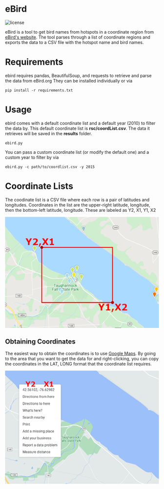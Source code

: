 # eBird
![license](https://img.shields.io/badge/license-GPL%203.0-brightgreen)

eBird is a tool to get bird names from hotspots in a coordinate region from [eBird's website](https://ebird.org/home). The tool parses through a list of coordinate regions and exports the data to a CSV file with the hotspot name and bird names.

# Requirements
ebird requires pandas, BeautifulSoup, and requests to retrieve and parse the data from eBird.org
They can be installed individually or via
```
pip install -r requirements.txt
```

# Usage
ebird comes with a default coordinate list and a default year (2010) to filter the data by. This default coordinate list is **rsc/coordList.csv**. The data it retrieves will be saved in the **results** folder.
```
ebird.py
```
You can pass a custom coordinate list (or modify the default one) and a custom year to filter by via
```
ebird.py -c path/to/coordlist.csv -y 2015
```

# Coordinate Lists
The coodinate list is a CSV file where each row is a pair of latitudes and longitudes. Coordinates in the list are the upper-right latitude, longitude, then the bottom-left latitude, longitude. These are labeled as Y2, X1, Y1, X2

![coord region](https://github.com/austinmh12/eBird/raw/master/rsc/EbirdHotspots.png)

## Obtaining Coordinates
The easiest way to obtain the coordinates is to use [Google Maps](https://www.google.com/maps). By going to the area that you want to get the data for and right-clicking, you can copy the coordinates in the LAT, LONG format that the coordinate list requires.

![coords from google](https://github.com/austinmh12/eBird/raw/master//rsc/GoogleMaps.png)